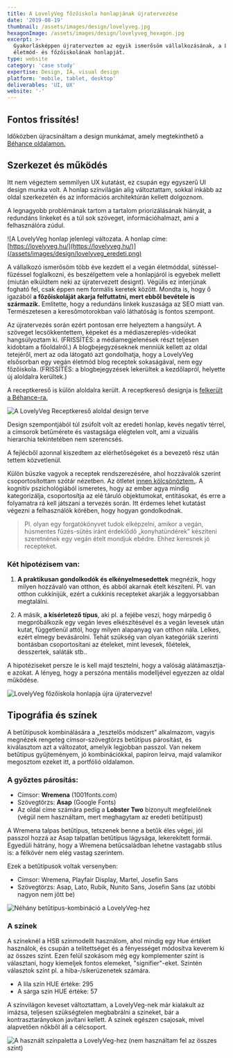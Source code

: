 ```yaml
---
title: A LovelyVeg főzőiskola honlapjának újratervezése
date: '2019-08-19'
thumbnail: /assets/images/design/lovelyveg.jpg
hexagonImage: /assets/images/design/lovelyveg_hexagon.jpg
excerpt: >-
  Gyakorlásképpen újraterveztem az egyik ismerősöm vállalkozásának, a LovelyVeg
  életmód- és főzőiskolának honlapját.
type: website
category: 'case study'
expertise: Design, IA, visual design
platform: 'mobile, tablet, desktop'
deliverables: 'UI, UX'
website: '-'
---
```

## Fontos frissítés!

Időközben újracsináltam a design munkámat, amely megtekinthető a [Béhance oldalamon.](https://www.behance.net/gallery/87343695/LovelyVeg-Vegan-Cookery-School/)



## Szerkezet és működés

Itt nem végeztem semmilyen UX kutatást, ez csupán egy egyszerű UI design munka volt. A honlap színvilágán alig változtattam, sokkal inkább az oldal szerkezetén és az információs architektúrán kellett dolgoznom.

A legnagyobb problémának tartom a tartalom priorizálásának hiányát, a redundáns linkeket és a túl sok szöveget, információhalmazt, ami a felhasználóra zúdul.

![A LovelyVeg honlap jelenlegi változata. A honlap címe: [https://lovelyveg.hu/](https://lovelyveg.hu/)](/assets/images/design/lovelyveg_eredeti.png)


A vállalkozó ismerősöm több éve kezdett el a vegán életmóddal, sütéssel-fűzéssel foglalkozni, és beszélgettem vele a honlapjáról is egyebek mellett (miután elküldtem neki az újratervezett designt). Végülis ez interjúnak fogható fel, csak éppen nem formális keretek között. Mondta is, hogy ő igazából **a főzőiskoláját akarja felfuttatni, mert ebből bevétele is származik.** Említette, hogy a redundáns linkek kuszasága az SEO miatt van. Természetesen a keresőmotorokban való láthatóság is fontos szempont.

Az újratervezés során ezért pontosan erre helyeztem a hangsúlyt. A szöveget lecsökkentettem, képeket és a médiaszereplés-videókat hangsúlyoztam ki. (FRISSÍTÉS: a médiamegjelenések részt teljesen kidobtam a főoldalról.) A blogbejegyzéseknek menniük kellett az oldal tetejéről, mert az oda látogató azt gondolhatja, hogy a LovelyVeg elsősorban egy vegán életmód blog receptek sokaságával, nem egy főzőiskola. (FRISSÍTÉS: a blogbejegyzések lekerültek a kezdőlapról, helyette új aloldalra kerültek.)

A receptkereső is külön aloldalra került. A receptkereső designja is [felkerült a Béhance-ra.](https://www.behance.net/gallery/86940591/LovelyVeg-Recipe-Search-Page)

![A LovelyVeg Receptkereső aloldal design terve](
https://mir-s3-cdn-cf.behance.net/project_modules/max_1200/db781686940591.5da88fc067600.png)

Design szempontjából túl zsúfolt volt az eredeti honlap, kevés negatív térrel, a címsorok betűmérete és vastagsága elégtelen volt, ami a vizuális hierarchia tekintetében nem szerencsés.

A fejlécből azonnal kiszedtem az elérhetőségeket és a bevezető rész után tettem közvetlenül.

Külön büszke vagyok a receptek rendszerezésére, ahol hozzávalók szerint csoportosítottam szótár nézetben. Az ötletet [innen kölcsönöztem.](https://www.spellitout.xyz/glossary/). A kognitív pszichológiából ismeretes, hogy az ember agya mindig kategorizálja, csoportosítja az elé táruló objektumokat, entitásokat, és erre a folyamatra rá kell játszani a tervezés során. Itt érdemes lehet kutatást végezni a felhasználók körében, hogy hogyan gondolkodnak.

> Pl. olyan egy forgatókönyvet tudok elképzelni, amikor a vegán, húsmentes fűzés-sütés iránt érdeklődő „konyhatündérek” készíteni szeretnének egy vegán ételt mondjuk ebédre. Ehhez keresnek jó recepteket.

### Két hipotézisem van:

1. **A praktikusan gondolkodók és elkényelmesedettek** megnézik, hogy milyen hozzávaló van otthon, és abból akarnak ételt készíteni. Pl. van otthon cukkínijük, ezért a cukkinis recepteket akarják a leggyorsabban megtalálni.

2. A másik, **a kísérletező típus**, aki pl. a fejébe veszi, hogy márpedig ő megpróbálkozik egy vegán leves elkészítésével és a vegán levesek után kutat, függetlenül attól, hogy milyen alapanyag van otthon nála. Lelkes, ezért elmegy bevásárolni. Tehát szükség van olyan kategóriák szerinti bontásban csoportosítani az ételeket, mint levesek, főételek, desszertek, saláták stb..

A hipotéziseket persze le is kell majd tesztelni, hogy a valóság alátámasztja-e azokat. A lényeg, hogy a perszóna mentális modelljével egyezzen az oldal működése.

![LovelyVeg főzőiskola honlapja újra újratervezve!](
https://mir-s3-cdn-cf.behance.net/project_modules/max_1200/b3914b87343695.5db5912900ce5.png)


## Tipográfia és színek

A betűtípusok kombinálására a „tesztelős módszert” alkalmazom, vagyis megnézek rengeteg címsor-szövegtörzs betűtípus párosítást, és kiválasztom azt a változatot, amelyik legjobban passzol. Van nekem betűtípus gyűjteményem, jó kombinációkkal, papíron leírva, majd valamikor megosztom ezeket itt, a portfólió oldalamon.

### A győztes párosítás:
* Címsor: **Wremena** (1001fonts.com)
* Szövegtörzs: **Asap** (Google Fonts)
* Az oldal címe számára pedig a **Lobster Two** bizonyult megfelelőnek (végül nem használtam, mert meghagytam az eredeti betűtípust)

A Wremena talpas betűtípus, tetszenek benne a betűk éles végei, jól passzol hozzá az Asap talpatlan betűtípus lágysága, lekerekített formái. Egyedüli hátrány, hogy a Wremena betűcsaládban lehetne vastagabb stílus is: a félkövér nem elég vastag szerintem.

Ezek a betűtípusok voltak versenyben:
* Címsor: Wremena, Playfair Display, Martel, Josefin Sans
* Szövegtörzs: Asap, Lato, Rubik, Nunito Sans, Josefin Sans (az utóbbi nagyon nem jött be)

![Néhány betűtípus-kombináció a LovelyVeg-hez](/assets/images/design/lovelyveg_font_combinations.png)

### A színek

A színeknél a HSB színmodellt használom, ahol mindig egy Hue értéket használok, és csupán a telítettséget és a fényességet módosítva keverem ki az összes színt. Ezen felül szokásom még egy komplementer színt is választani, hogy kiemeljek fontos elemeket, "signifier"-eket. Szintén választok színt pl. a hiba-/sikerüzenetek számára.

* A lila szín HUE értéke: 295
* A sárga szín HUE értéke: 57

A színvilágon keveset változtattam, a LovelyVeg-nek már kialakult az imázsa, teljesen szükségtelen megbabrálni a színeket, bár a kontrasztarányokon javítani kellett. A színek egészen csajosak, mivel alapvetően nőkből áll a célcsoport.

![A használt színpaletta a LovelyVeg-hez (nem használtam fel az összes színt)](/assets/images/design/lovelyveg_colors.png)
